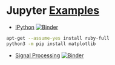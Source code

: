 # Jupyter [Examples](https://nbviewer.jupyter.org) 
 
* [IPython](https://github.com/ipython/ipython/tree/master/examples/IPython%20Kernel)  [![Binder](https://mybinder.org/badge.svg)](https://mybinder.org/v2/gh/WatPro/binder-workspace/master?filepath=jupyter%2FIPython%2Fexamples%2FIPython%20Kernel%2FIndex.ipynb)

```bash
apt-get --assume-yes install ruby-full
python3 -m pip install matplotlib
```


* [Signal Processing](https://github.com/unpingco/Python-for-Signal-Processing)  [![Binder](https://mybinder.org/badge.svg)](https://mybinder.org/v2/gh/WatPro/binder-workspace/master?filepath=jupyter%2FPython-for-Signal-Processing) 

